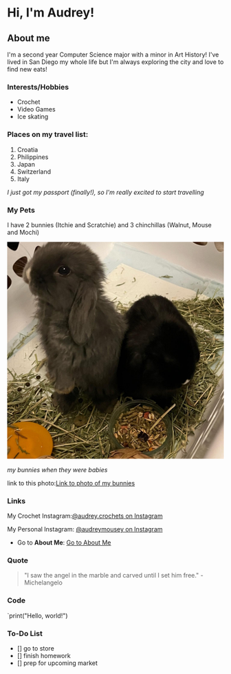 # Hi, I'm Audrey!


## About me


I'm a second year Computer Science major with a minor in Art History! I've lived in San Diego my whole life but I'm always exploring the city and love to find new eats!



### Interests/Hobbies
- Crochet
- Video Games
- Ice skating


### Places on my travel list:
1. Croatia
2. Philippines
3. Japan
4. Switzerland
5. Italy


*I just got my passport (finally!), so I'm really excited to start travelling*


### My Pets
I have 2 bunnies (Itchie and Scratchie) and 3 chinchillas (Walnut, Mouse and Mochi)

![A picture of my bunnies when they were babies](./bunnies.jpeg)

*my bunnies when they were babies*

link to this photo:[Link to photo of my bunnies](./bunnies.jpeg)

### Links
My Crochet Instagram:[@audrey.crochets on Instagram](https://instagram.com/audrey.crochets)

My Personal Instagram: [@audreymousey on Instagram](https://instagram,com/audreymousey)

- Go to **About Me**: [Go to About Me](#about-me)

### Quote
> "I saw the angel in the marble and carved until I set him free." -Michelangelo

### Code
`print("Hello, world!")

### To-Do List
- [] go to store
- [] finish homework
- [] prep for upcoming market
